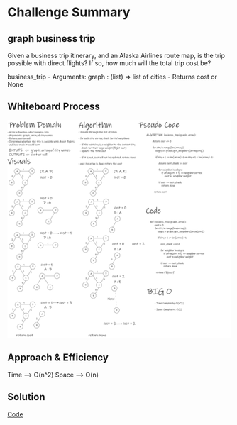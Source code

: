 
# Challenge Summary
## graph business trip

Given a business trip itinerary, and an Alaska Airlines route map, is the trip possible with direct flights? If so, how much will the total trip cost be?

business_trip
    - Arguments:
        graph : (list)  => list of cities
    - Returns cost or None

## Whiteboard Process
<img src='./graph-business-trip.png'>


## Approach & Efficiency
Time --> O(n^2)
Space --> O(n)

## Solution
[Code](../b_trip.py)

